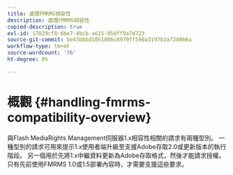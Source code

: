 ```yaml
---
title: 處理FMRMS相容性
description: 處理FMRMS相容性
copied-description: true
exl-id: 17029cf8-6be7-4bcb-a615-95dff9a7d723
source-git-commit: be43bbbd1051886c8979ff590a3197b2a7249b6a
workflow-type: tm+mt
source-wordcount: '76'
ht-degree: 0%

---
```


# 概觀 {#handling-fmrms-compatibility-overview}

與Flash MediaRights Management伺服器1.x相容性相關的請求有兩種型別。 一種型別的請求可用來提示1.x使用者端升級至支援Adobe存取2.0或更新版本的執行階段。 另一個用於先將1.x中繼資料更新為Adobe存取格式，然後才能請求授權。 只有先前使用FMRMS 1.0或1.5部署內容時，才需要支援這些要求。
